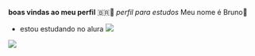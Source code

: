 **boas vindas ao meu perfil** 🇧🇷🤌 _perfil para estudos_
Meu nome é Bruno🦟
- estou estudando no alura ![](https://www.alura.com.br)

 ![](https://media.tenor.com/Btlc2yNNGUUAAAAd/athletico-paranaense.gif)
 
  
  
